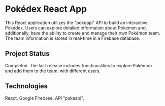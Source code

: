 # Pokédex React App

This React application utilizes the "pokeapi" API to build an interactive Pokédex. Users can explore detailed information about Pokémon and, additionally, have the ability to create and manage their own Pokémon team. The team information is stored in real-time in a Firebase database.

## Project Status

Completed. The last release includes functionalities to explore Pokémon and add them to the team, with different users.

## Technologies

React, Google Firebase, API "pokeapi".
